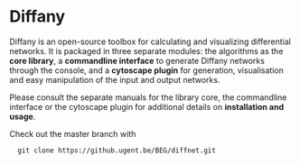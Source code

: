 # Diffany ####

Diffany is an open-source toolbox for calculating and visualizing differential networks. It is packaged in three separate modules: the algorithms as the **core library**, a **commandline interface** to generate Diffany networks through the console, and a **cytoscape plugin** for generation, visualisation and easy manipulation of the input and output networks. 

Please consult the separate manuals for the library core, the commandline interface or the cytoscape plugin for additional details on **installation and usage**. 

Check out the master branch with

      git clone https://github.ugent.be/BEG/diffnet.git
